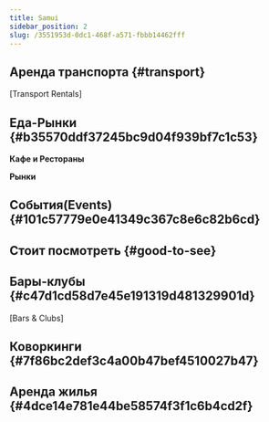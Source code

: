 ```yaml
---
title: Samui
sidebar_position: 2
slug: /3551953d-0dc1-468f-a571-fbbb14462fff
---
```




## Аренда транспорта {#transport}


[Transport Rentals]


## Еда-Рынки {#b35570ddf37245bc9d04f939bf7c1c53}


**Кафе и Рестораны**


**Рынки**


## События(Events) {#101c57779e0e41349c367c8e6c82b6cd}


## Стоит посмотреть {#good-to-see}


## Бары-клубы {#c47d1cd58d7e45e191319d481329901d}


[Bars & Clubs]


## Коворкинги {#7f86bc2def3c4a00b47bef4510027b47}


## Аренда жилья {#4dce14e781e44be58574f3f1c6b4cd2f}

